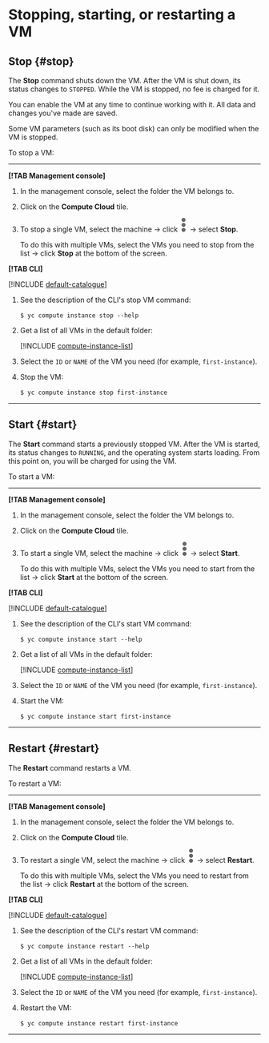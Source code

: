 # Stopping, starting, or restarting a VM

## Stop {#stop}

The **Stop** command shuts down the VM. After the VM is shut down, its status changes to `STOPPED`. While the VM is stopped, no fee is charged for it.

You can enable the VM at any time to continue working with it. All data and changes you've made are saved.

Some VM parameters (such as its boot disk) can only be modified when the VM is stopped.

To stop a VM:

---

**[!TAB Management console]**

1. In the management console, select the folder the VM belongs to.
1. Click on the **Compute Cloud** tile.
1. To stop a single VM, select the machine → click ![image](../../../_assets/dots.svg) → select **Stop**.

    To do this with multiple VMs, select the VMs you need to stop from the list → click **Stop** at the bottom of the screen.

**[!TAB CLI]**

[!INCLUDE [default-catalogue](../../../_includes/default-catalogue.md)]

1. See the description of the CLI's stop VM command:

    ```
    $ yc compute instance stop --help
    ```

1. Get a list of all VMs in the default folder:

    [!INCLUDE [compute-instance-list](../../_includes_service/compute-instance-list.md)]

1. Select the `ID` or `NAME` of the VM you need (for example, `first-instance`).
1. Stop the VM:

    ```
    $ yc compute instance stop first-instance
    ```

---

## Start {#start}

The **Start** command starts a previously stopped VM. After the VM is started, its status changes to `RUNNING`, and the operating system starts loading. From this point on, you will be charged for using the VM.

To start a VM:

---

**[!TAB Management console]**

1. In the management console, select the folder the VM belongs to.
1. Click on the **Compute Cloud** tile.
1. To start a single VM, select the machine → click ![image](../../../_assets/dots.svg) → select **Start**.

    To do this with multiple VMs, select the VMs you need to start from the list → click **Start** at the bottom of the screen.

**[!TAB CLI]**

[!INCLUDE [default-catalogue](../../../_includes/default-catalogue.md)]

1. See the description of the CLI's start VM command:

    ```
    $ yc compute instance start --help
    ```

1. Get a list of all VMs in the default folder:

    [!INCLUDE [compute-instance-list](../../_includes_service/compute-instance-list.md)]

1. Select the `ID` or `NAME` of the VM you need (for example, `first-instance`).
1. Start the VM:

    ```
    $ yc compute instance start first-instance
    ```

---

## Restart {#restart}

The **Restart** command restarts a VM.

To restart a VM:

---

**[!TAB Management console]**

1. In the management console, select the folder the VM belongs to.
1. Click on the **Compute Cloud** tile.
1. To restart a single VM, select the machine → click ![image](../../../_assets/dots.svg) → select **Restart**.

    To do this with multiple VMs, select the VMs you need to restart from the list → click **Restart** at the bottom of the screen.

**[!TAB CLI]**

[!INCLUDE [default-catalogue](../../../_includes/default-catalogue.md)]

1. See the description of the CLI's restart VM command:

    ```
    $ yc compute instance restart --help
    ```

1. Get a list of all VMs in the default folder:

    [!INCLUDE [compute-instance-list](../../_includes_service/compute-instance-list.md)]

1. Select the `ID` or `NAME` of the VM you need (for example, `first-instance`).
1. Restart the VM:

    ```
    $ yc compute instance restart first-instance
    ```

---

